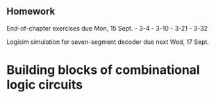 Homework
--------

End-of-chapter exercises due Mon, 15 Sept. 
    - 3-4
    - 3-10
    - 3-21
    - 3-32

Logisim simulation for seven-segment decoder due next Wed, 17 Sept. 

Building blocks of combinational logic circuits
===============================================


